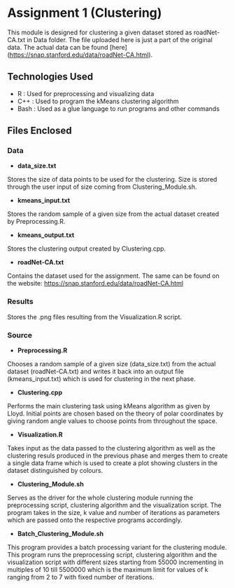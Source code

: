# Assignment 1 (Clustering)

This module is designed for clustering a given dataset stored as roadNet-CA.txt in Data folder. The file uploaded here is 
just a part of the original data. The actual data can be found [here] (https://snap.stanford.edu/data/roadNet-CA.html).

## Technologies Used
- R    : Used for preprocessing and visualizing data
- C++  : Used to program the kMeans clustering algorithm 
- Bash : Used as a glue language to run programs and other commands

## Files Enclosed

### Data

- **data_size.txt**

Stores the size of data points to be used for the clustering. Size is stored through the user input 
of size coming from Clustering_Module.sh. 


- **kmeans_input.txt**

Stores the random sample of a given size from the actual dataset created by Preprocessing.R.

- **kmeans_output.txt**

Stores the clustering output created by Clustering.cpp.

- **roadNet-CA.txt**

Contains the dataset used for the assignment. The same can be found on the website:
https://snap.stanford.edu/data/roadNet-CA.html 

### Results

Stores the .png files resulting from the Visualization.R script.

### Source

- **Preprocessing.R**

Chooses a random sample of a given size (data_size.txt) from the actual dataset (roadNet-CA.txt) and
writes it back into an output file (kmeans_input.txt) which is used for clustering in the next phase.

- **Clustering.cpp**

Performs the main clustering task using kMeans algorithm as given by Lloyd. Initial points are chosen 
based on the theory of polar coordinates by giving random angle values to choose points from 
throughout the space.

- **Visualization.R**

Takes input as the data passed to the clustering algorithm as well as the clustering 
resuls produced in the previous phase and merges them to create a single data frame which is used to 
create a plot showing clusters in the dataset distinguished by colours.

- **Clustering_Module.sh**

Serves as the driver for the whole clustering module running the preprocessing script, 
clustering algorithm and the visualization script. The program takes in the size, k value and number 
of iterations as parameters which are passed onto the respective programs accordingly.

- **Batch_Clustering_Module.sh**

This program provides a batch processing variant for the clustering module. This program runs 
the preprocessing script, clustering algorithm and the visualization script with different sizes 
starting from 55000 incrementing in multiples of 10 till 5500000 which is the maximum limit 
for values of k ranging from 2 to 7 with fixed number of iterations. 

